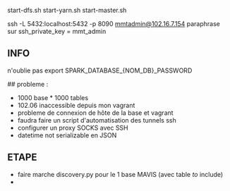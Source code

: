 start-dfs.sh
start-yarn.sh
start-master.sh

ssh -L 5432:localhost:5432 -p 8090 mmtadmin@102.16.7.154
paraphrase sur ssh_private_key = mmt_admin

## INFO
n'oublie pas export SPARK_DATABASE_{NOM_DB}_PASSWORD

## probleme : 
- 1000 base * 1000 tables
- 102.06 inaccessible depuis mon vagrant
- probleme de connexion de hôte de la base et vagrant
- faudra faire un script d'automatisation des tunnels ssh
- configurer un proxy SOCKS avec SSH
- datetime not serializable en JSON

## ETAPE 
- faire marche discovery.py pour le 1 base MAVIS (avec table _to_ include)
- 